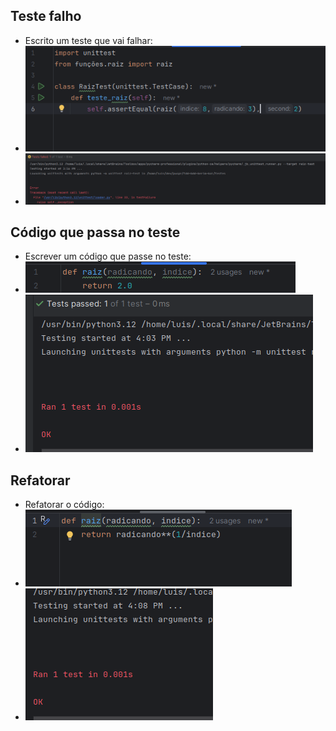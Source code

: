 ## Teste falho
* Escrito um teste que vai falhar:
* ![img.png](img.png)
* ![img_1.png](img_1.png)

## Código que passa no teste
* Escrever um código que passe no teste:
* ![img_2.png](img_2.png)
* ![img_3.png](img_3.png)


## Refatorar
* Refatorar o código:
* ![img_4.png](img_4.png)
* ![img_5.png](img_5.png)